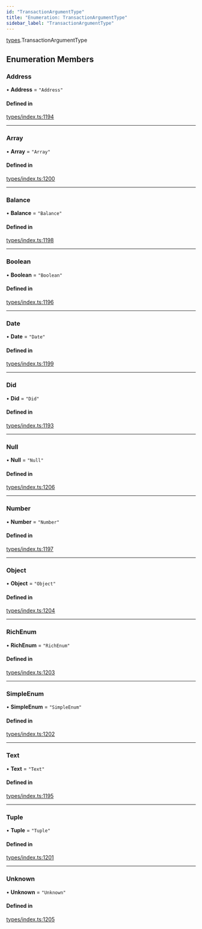 ```yaml
---
id: "TransactionArgumentType"
title: "Enumeration: TransactionArgumentType"
sidebar_label: "TransactionArgumentType"
---
```


[types](../../../modules/Types/Types.md).TransactionArgumentType

## Enumeration Members

### Address

• **Address** = ``"Address"``

#### Defined in

[types/index.ts:1194](https://github.com/PolymeshAssociation/polymesh-sdk/blob/2c78f6c34/src/types/index.ts#L1194)

___

### Array

• **Array** = ``"Array"``

#### Defined in

[types/index.ts:1200](https://github.com/PolymeshAssociation/polymesh-sdk/blob/2c78f6c34/src/types/index.ts#L1200)

___

### Balance

• **Balance** = ``"Balance"``

#### Defined in

[types/index.ts:1198](https://github.com/PolymeshAssociation/polymesh-sdk/blob/2c78f6c34/src/types/index.ts#L1198)

___

### Boolean

• **Boolean** = ``"Boolean"``

#### Defined in

[types/index.ts:1196](https://github.com/PolymeshAssociation/polymesh-sdk/blob/2c78f6c34/src/types/index.ts#L1196)

___

### Date

• **Date** = ``"Date"``

#### Defined in

[types/index.ts:1199](https://github.com/PolymeshAssociation/polymesh-sdk/blob/2c78f6c34/src/types/index.ts#L1199)

___

### Did

• **Did** = ``"Did"``

#### Defined in

[types/index.ts:1193](https://github.com/PolymeshAssociation/polymesh-sdk/blob/2c78f6c34/src/types/index.ts#L1193)

___

### Null

• **Null** = ``"Null"``

#### Defined in

[types/index.ts:1206](https://github.com/PolymeshAssociation/polymesh-sdk/blob/2c78f6c34/src/types/index.ts#L1206)

___

### Number

• **Number** = ``"Number"``

#### Defined in

[types/index.ts:1197](https://github.com/PolymeshAssociation/polymesh-sdk/blob/2c78f6c34/src/types/index.ts#L1197)

___

### Object

• **Object** = ``"Object"``

#### Defined in

[types/index.ts:1204](https://github.com/PolymeshAssociation/polymesh-sdk/blob/2c78f6c34/src/types/index.ts#L1204)

___

### RichEnum

• **RichEnum** = ``"RichEnum"``

#### Defined in

[types/index.ts:1203](https://github.com/PolymeshAssociation/polymesh-sdk/blob/2c78f6c34/src/types/index.ts#L1203)

___

### SimpleEnum

• **SimpleEnum** = ``"SimpleEnum"``

#### Defined in

[types/index.ts:1202](https://github.com/PolymeshAssociation/polymesh-sdk/blob/2c78f6c34/src/types/index.ts#L1202)

___

### Text

• **Text** = ``"Text"``

#### Defined in

[types/index.ts:1195](https://github.com/PolymeshAssociation/polymesh-sdk/blob/2c78f6c34/src/types/index.ts#L1195)

___

### Tuple

• **Tuple** = ``"Tuple"``

#### Defined in

[types/index.ts:1201](https://github.com/PolymeshAssociation/polymesh-sdk/blob/2c78f6c34/src/types/index.ts#L1201)

___

### Unknown

• **Unknown** = ``"Unknown"``

#### Defined in

[types/index.ts:1205](https://github.com/PolymeshAssociation/polymesh-sdk/blob/2c78f6c34/src/types/index.ts#L1205)
